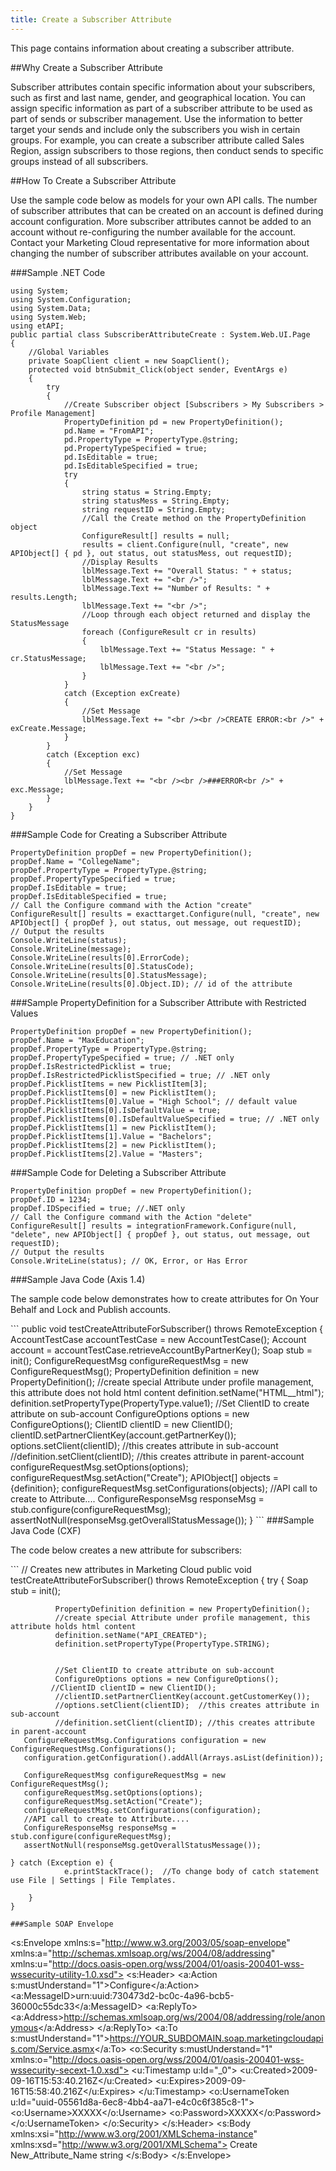 ```yaml
---
title: Create a Subscriber Attribute
---
```

<p>This page contains information  about creating a subscriber attribute.</p>

##Why Create a Subscriber Attribute
<p>Subscriber attributes contain specific information about your subscribers, such as first and last name, gender, and geographical location. You can assign specific information as part of a subscriber attribute to be used as part of sends or subscriber management. Use the information to better target your sends and include only the subscribers you wish in certain groups. For example, you can create a subscriber attribute called Sales Region, assign subscribers to those regions, then conduct sends to specific groups instead of all subscribers.</p>

##How To Create a Subscriber Attribute
<p>Use the sample code below as models for your own API calls. The number of subscriber attributes that can be created on an account is defined during account configuration. More subscriber attributes cannot be added to an account without re-configuring the number available for the account. Contact your Marketing Cloud representative for more information about changing the number of subscriber attributes available on your account.</p>

###Sample .NET Code
```
using System;
using System.Configuration;
using System.Data;
using System.Web;
using etAPI;
public partial class SubscriberAttributeCreate : System.Web.UI.Page
{
    //Global Variables
    private SoapClient client = new SoapClient();
    protected void btnSubmit_Click(object sender, EventArgs e)
    {
        try
        {
            //Create Subscriber object [Subscribers > My Subscribers > Profile Management]
            PropertyDefinition pd = new PropertyDefinition();
            pd.Name = "FromAPI";
            pd.PropertyType = PropertyType.@string;
            pd.PropertyTypeSpecified = true;
            pd.IsEditable = true;
            pd.IsEditableSpecified = true;
            try
            {
                string status = String.Empty;
                string statusMess = String.Empty;
                string requestID = String.Empty;
                //Call the Create method on the PropertyDefinition object
                ConfigureResult[] results = null;
                results = client.Configure(null, "create", new APIObject[] { pd }, out status, out statusMess, out requestID);
                //Display Results
                lblMessage.Text += "Overall Status: " + status;
                lblMessage.Text += "<br />";
                lblMessage.Text += "Number of Results: " + results.Length;
                lblMessage.Text += "<br />";
                //Loop through each object returned and display the StatusMessage
                foreach (ConfigureResult cr in results)
                {
                    lblMessage.Text += "Status Message: " + cr.StatusMessage;
                    lblMessage.Text += "<br />";
                }
            }
            catch (Exception exCreate)
            {
                //Set Message
                lblMessage.Text += "<br /><br />CREATE ERROR:<br />" + exCreate.Message;
            }
        }
        catch (Exception exc)
        {
            //Set Message
            lblMessage.Text += "<br /><br />###ERROR<br />" + exc.Message;
        }
    }
}
```
###Sample Code for Creating a Subscriber Attribute
```
PropertyDefinition propDef = new PropertyDefinition();
propDef.Name = "CollegeName";
propDef.PropertyType = PropertyType.@string;
propDef.PropertyTypeSpecified = true;
propDef.IsEditable = true;
propDef.IsEditableSpecified = true;
// Call the Configure command with the Action "create"
ConfigureResult[] results = exacttarget.Configure(null, "create", new APIObject[] { propDef }, out status, out message, out requestID);
// Output the results
Console.WriteLine(status);
Console.WriteLine(message);
Console.WriteLine(results[0].ErrorCode);
Console.WriteLine(results[0].StatusCode);
Console.WriteLine(results[0].StatusMessage);
Console.WriteLine(results[0].Object.ID); // id of the attribute
```
###Sample PropertyDefinition for a Subscriber Attribute with Restricted Values
```
PropertyDefinition propDef = new PropertyDefinition();
propDef.Name = "MaxEducation";
propDef.PropertyType = PropertyType.@string;
propDef.PropertyTypeSpecified = true; // .NET only
propDef.IsRestrictedPicklist = true;
propDef.IsRestrictedPicklistSpecified = true; // .NET only
propDef.PicklistItems = new PicklistItem[3];
propDef.PicklistItems[0] = new PicklistItem();
propDef.PicklistItems[0].Value = "High School"; // default value
propDef.PicklistItems[0].IsDefaultValue = true;
propDef.PicklistItems[0].IsDefaultValueSpecified = true; // .NET only
propDef.PicklistItems[1] = new PicklistItem();
propDef.PicklistItems[1].Value = "Bachelors";
propDef.PicklistItems[2] = new PicklistItem();
propDef.PicklistItems[2].Value = "Masters";
```
###Sample Code for Deleting a Subscriber Attribute
```
PropertyDefinition propDef = new PropertyDefinition();
propDef.ID = 1234;
propDef.IDSpecified = true; //.NET only
// Call the Configure command with the Action "delete"
ConfigureResult[] results = integrationFramework.Configure(null, "delete", new APIObject[] { propDef }, out status, out message, out requestID);
// Output the results
Console.WriteLine(status); // OK, Error, or Has Error
```
###Sample Java Code (Axis 1.4)
<p>The sample code below demonstrates how to create attributes for On Your Behalf and Lock and Publish accounts.</p>
```
public void testCreateAttributeForSubscriber() throws RemoteException {
        AccountTestCase accountTestCase = new AccountTestCase();
        Account account = accountTestCase.retrieveAccountByPartnerKey();
        Soap stub = init();
        ConfigureRequestMsg configureRequestMsg = new ConfigureRequestMsg();
        PropertyDefinition definition = new PropertyDefinition();
        //create special Attribute under profile management, this attribute does not hold html content
        definition.setName("HTML__html");
        definition.setPropertyType(PropertyType.value1);
        //Set ClientID to create attribute on sub-account
        ConfigureOptions options = new ConfigureOptions();
        ClientID clientID = new ClientID();
        clientID.setPartnerClientKey(account.getPartnerKey());
        options.setClient(clientID);  //this creates attribute in sub-account
        //definition.setClient(clientID); //this creates attribute in parent-account
        configureRequestMsg.setOptions(options);
        configureRequestMsg.setAction("Create");
        APIObject[] objects = {definition};
        configureRequestMsg.setConfigurations(objects);
        //API call to create to Attribute....
        ConfigureResponseMsg responseMsg = stub.configure(configureRequestMsg);
        assertNotNull(responseMsg.getOverallStatusMessage());
}
```
###Sample Java Code (CXF)
<p>The code below creates a new attribute for subscribers:</p>
```
// Creates new attributes in Marketing Cloud
        public void testCreateAttributeForSubscriber() throws RemoteException {
try {
            Soap stub = init();

              PropertyDefinition definition = new PropertyDefinition();
              //create special Attribute under profile management, this attribute holds html content
              definition.setName("API_CREATED");
              definition.setPropertyType(PropertyType.STRING);


              //Set ClientID to create attribute on sub-account
              ConfigureOptions options = new ConfigureOptions();
             //ClientID clientID = new ClientID();
              //clientID.setPartnerClientKey(account.getCustomerKey());
              //options.setClient(clientID);  //this creates attribute in sub-account
              //definition.setClient(clientID); //this creates attribute in parent-account
       ConfigureRequestMsg.Configurations configuration = new ConfigureRequestMsg.Configurations();
       configuration.getConfiguration().addAll(Arrays.asList(definition));

       ConfigureRequestMsg configureRequestMsg = new ConfigureRequestMsg();
       configureRequestMsg.setOptions(options);
       configureRequestMsg.setAction("Create");
       configureRequestMsg.setConfigurations(configuration);
       //API call to create to Attribute....
       ConfigureResponseMsg responseMsg = stub.configure(configureRequestMsg);
       assertNotNull(responseMsg.getOverallStatusMessage());

    } catch (Exception e) {
                e.printStackTrace();  //To change body of catch statement use File | Settings | File Templates.

        }  
    }
```
###Sample SOAP Envelope
```
<s:Envelope xmlns:s="http://www.w3.org/2003/05/soap-envelope" xmlns:a="http://schemas.xmlsoap.org/ws/2004/08/addressing" xmlns:u="http://docs.oasis-open.org/wss/2004/01/oasis-200401-wss-wssecurity-utility-1.0.xsd">
 <s:Header>
  <a:Action s:mustUnderstand="1">Configure</a:Action>
  <a:MessageID>urn:uuid:730473d2-bc0c-4a96-bcb5-36000c55dc33</a:MessageID>
  <a:ReplyTo>
   <a:Address>http://schemas.xmlsoap.org/ws/2004/08/addressing/role/anonymous</a:Address>
  </a:ReplyTo>
  <a:To s:mustUnderstand="1">https://YOUR_SUBDOMAIN.soap.marketingcloudapis.com/Service.asmx</a:To>
  <o:Security s:mustUnderstand="1" xmlns:o="http://docs.oasis-open.org/wss/2004/01/oasis-200401-wss-wssecurity-secext-1.0.xsd">
   <u:Timestamp u:Id="_0">
    <u:Created>2009-09-16T15:53:40.216Z</u:Created>
    <u:Expires>2009-09-16T15:58:40.216Z</u:Expires>
   </u:Timestamp>
   <o:UsernameToken u:Id="uuid-05561d8a-6ec8-4bb4-aa71-e4c0c6f385c8-1">
    <o:Username>XXXXX</o:Username>
    <o:Password>XXXXX</o:Password>
   </o:UsernameToken>
  </o:Security>
 </s:Header>
 <s:Body xmlns:xsi="http://www.w3.org/2001/XMLSchema-instance" xmlns:xsd="http://www.w3.org/2001/XMLSchema">
  <ConfigureRequestMsg xmlns="http://exacttarget.com/wsdl/partnerAPI">
   <Options>
   </Options>
   <Action>Create</Action>
   <Configurations>
    <Configuration xsi:type="PropertyDefinition">
     <PartnerKey xsi:nil="true">
     </PartnerKey>
     <ObjectID xsi:nil="true">
     </ObjectID>
     <Name>New_Attribute_Name</Name>
     <PropertyType>string</PropertyType>
    </Configuration>
   </Configurations>
  </ConfigureRequestMsg>
 </s:Body>
</s:Envelope>
```
